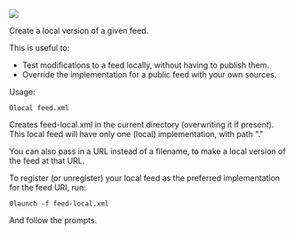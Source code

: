 <img src="http://gfxmonk.net/dist/status/project/0local.png">

Create a local version of a given feed.

This is useful to:
 - Test modifications to a feed locally, without having to
   publish them.
 - Override the implementation for a public feed with your
   own sources.

Usage:

	0local feed.xml

Creates feed-local.xml in the current directory (overwriting
it if present). This local feed will have only one (local)
implementation, with path &quot;.&quot;

You can also pass in a URL instead of a filename, to make a
local version of the feed at that URL.

To register (or unregister) your local feed as the preferred
implementation for the feed URI, run:

	0launch -f feed-local.xml

And follow the prompts.
